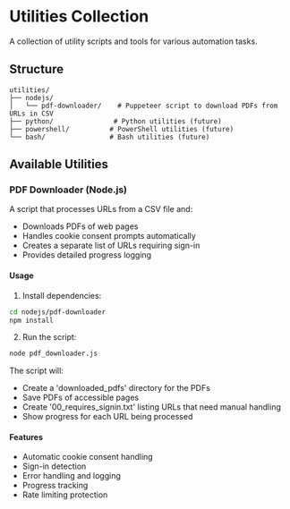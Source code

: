 # Utilities Collection

A collection of utility scripts and tools for various automation tasks.

## Structure

```
utilities/
├── nodejs/
│   └── pdf-downloader/    # Puppeteer script to download PDFs from URLs in CSV
├── python/               # Python utilities (future)
├── powershell/          # PowerShell utilities (future)
└── bash/                # Bash utilities (future)
```

## Available Utilities

### PDF Downloader (Node.js)

A script that processes URLs from a CSV file and:
- Downloads PDFs of web pages
- Handles cookie consent prompts automatically
- Creates a separate list of URLs requiring sign-in
- Provides detailed progress logging

#### Usage

1. Install dependencies:
```bash
cd nodejs/pdf-downloader
npm install
```

2. Run the script:
```bash
node pdf_downloader.js
```

The script will:
- Create a 'downloaded_pdfs' directory for the PDFs
- Save PDFs of accessible pages
- Create '00_requires_signin.txt' listing URLs that need manual handling
- Show progress for each URL being processed

#### Features

- Automatic cookie consent handling
- Sign-in detection
- Error handling and logging
- Progress tracking
- Rate limiting protection

